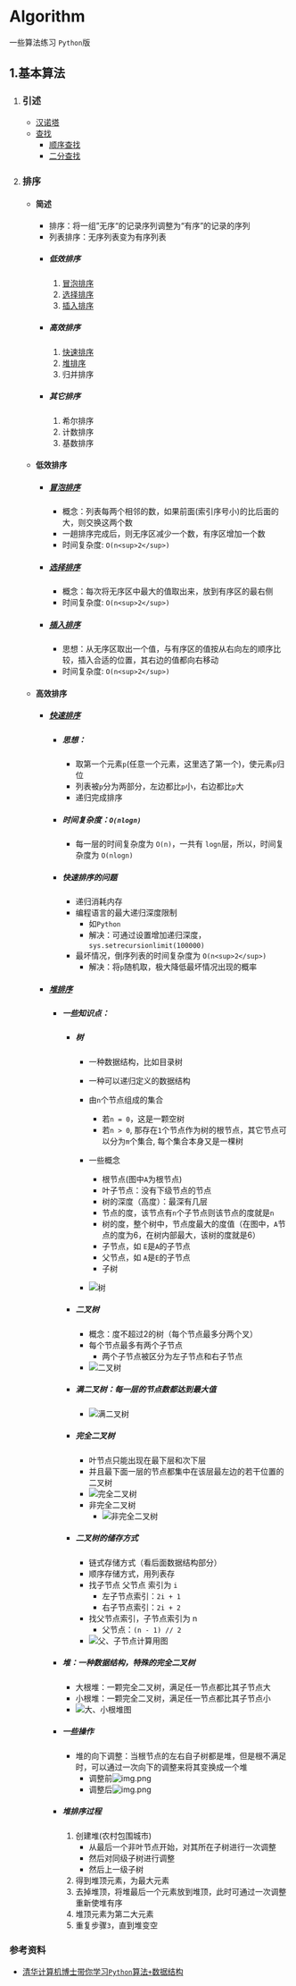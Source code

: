# Algorithm

一些算法练习 `Python`版

## 1.基本算法
1. ### 引述
    + [汉诺塔](base/hanoi.py)
    + [查找](base/search.py)
        + [顺序查找](base/search.py)
        + [二分查找](base/search.py)

2. ### 排序
    + #### 简述
        + 排序：将一组”无序“的记录序列调整为“有序”的记录的序列
        + 列表排序：无序列表变为有序列表
        + ##### 低效排序
            1. [冒泡排序](base/bubble_sort.py)
            2. [选择排序](base/select_sort.py)
            3. [插入排序](base/insert_sort.py)
        + ##### 高效排序
            1. [快速排序](base/quick_sort.py)
            2. [堆排序](base/heap_sort.py)
            3. 归并排序
        + ##### 其它排序
            1. 希尔排序
            2. 计数排序
            3. 基数排序
    + #### 低效排序
        + ##### [冒泡排序](base/bubble_sort.py)
            + 概念：列表每两个相邻的数，如果前面(索引序号小)的比后面的大，则交换这两个数
            + 一趟排序完成后，则无序区减少一个数，有序区增加一个数
            + 时间复杂度: `O(n<sup>2</sup>)`

        + ##### [选择排序](base/select_sort.py)
            + 概念：每次将无序区中最大的值取出来，放到有序区的最右侧
            + 时间复杂度: `O(n<sup>2</sup>)`

        + ##### [插入排序](base/insert_sort.py)
            + 思想：从无序区取出一个值，与有序区的值按从右向左的顺序比较，插入合适的位置，其右边的值都向右移动
            + 时间复杂度: `O(n<sup>2</sup>)`

    + #### 高效排序
        + ##### [快速排序](base/quick_sort.py)
            + ##### 思想：
                + 取第一个元素`p`(任意一个元素，这里选了第一个)，使元素`p`归位
                + 列表被`p`分为两部分，左边都比`p`小，右边都比`p`大
                + 递归完成排序
            + ##### 时间复杂度：`O(nlogn)`
                + 每一层的时间复杂度为 `O(n)`，一共有 `logn`层，所以，时间复杂度为 `O(nlogn)`
            + ##### 快速排序的问题
                + 递归消耗内存
                + 编程语言的最大递归深度限制
                    + 如`Python`
                    + 解决：可通过设置增加递归深度，`sys.setrecursionlimit(100000)`
                + 最坏情况，倒序列表的时间复杂度为 `O(n<sup>2</sup>)`
                    + 解决：将`p`随机取，极大降低最坏情况出现的概率

        + ##### [堆排序](base/heap_sort.py)
            + ##### 一些知识点：
                + ##### 树
                    + 一种数据结构，比如目录树
                    + 一种可以递归定义的数据结构
                    + 由`n`个节点组成的集合
                        + 若`n = 0`，这是一颗空树
                        + 若`n > 0`, 那存在`1`个节点作为树的根节点，其它节点可以分为`m`个集合, 每个集合本身又是一棵树

                    + 一些概念
                        + 根节点(图中`A`为根节点)
                        + 叶子节点：没有下级节点的节点
                        + 树的深度（高度）：最深有几层
                        + 节点的度，该节点有`n`个子节点则该节点的度就是`n`
                        + 树的度，整个树中，节点度最大的度值（在图中，`A`节点的度为6，在树内部最大，该树的度就是6）
                        + 子节点，如 `E`是`A`的子节点
                        + 父节点，如 `A`是`E`的子节点
                        + 子树
                    + ![树](pics/tree.png)

                + ##### 二叉树
                    + 概念：度不超过2的树（每个节点最多分两个叉）
                    + 每个节点最多有两个子节点
                        + 两个子节点被区分为左子节点和右子节点
                    + ![二叉树](pics/tree2.png)

                + ##### 满二叉树：每一层的节点数都达到最大值
                    + ![满二叉树](pics/tree3.png)

                + ##### 完全二叉树
                    + 叶节点只能出现在最下层和次下层
                    + 并且最下面一层的节点都集中在该层最左边的若干位置的二叉树
                    + ![完全二叉树](pics/complete_binary_tree.png)
                    + 非完全二叉树
                        + ![非完全二叉树](pics/非完全二叉树.png)

                + ##### 二叉树的储存方式
                    + 链式存储方式（看后面数据结构部分）
                    + 顺序存储方式，用列表存
                    + 找子节点 父节点 索引为 `i`
                        + 左子节点索引：`2i + 1`
                        + 右子节点索引：`2i + 2`
                    + 找父节点索引，子节点索引为 n
                        + 父节点：`(n - 1) // 2`
                    + ![父、子节点计算用图](pics/顺序存储_父子节点索引关系.png)

            + ##### 堆：一种数据结构，特殊的完全二叉树
                + 大根堆：一颗完全二叉树，满足任一节点都比其子节点大
                + 小根堆：一颗完全二叉树，满足任一节点都比其子节点小
                + ![大、小根堆图](pics/root_heap.png)
            + ##### 一些操作
                + 堆的向下调整：当根节点的左右自子树都是堆，但是根不满足时，可以通过一次向下的调整来将其变换成一个堆
                    + 调整前![img.png](pics/heap_sift_down.png)
                    + 调整后![img.png](pics/heap_sift.png)

            + ##### 堆排序过程
                1. 创建堆(农村包围城市)
                    + 从最后一个非叶节点开始，对其所在子树进行一次调整
                    + 然后对同级子树进行调整
                    + 然后上一级子树
                2. 得到堆顶元素，为最大元素
                3. 去掉堆顶，将堆最后一个元素放到堆顶，此时可通过一次调整重新使堆有序
                4. 堆顶元素为第二大元素
                5. 重复步骤`3`，直到堆变空

### 参考资料

+ [清华计算机博士带你学习`Python`算法`+`数据结构](https://www.bilibili.com/video/BV1mp4y1D7UP?from=search&seid=2163581747729103305)